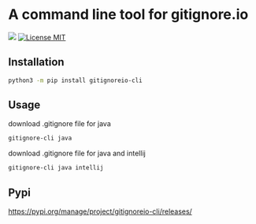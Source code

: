 # A command line tool for gitignore.io
<p>
  <img src="https://img.shields.io/badge/version-0.0.2-blue.svg?cacheSeconds=2592000" />
  <a href="https://github.com/christopherkade/gitignore-it/blob/master/LICENSE">
    <img alt="License MIT" src="https://img.shields.io/badge/License-MIT-green.svg" />  
  </a>
</p>

## Installation
```bash
python3 -m pip install gitignoreio-cli
```

## Usage
download .gitignore file for java
```bash
gitignore-cli java
```
download .gitignore file for java and intellij
```bash
gitignore-cli java intellij
```

## Pypi 
https://pypi.org/manage/project/gitignoreio-cli/releases/
